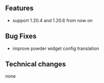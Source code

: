 ## Features
- support 1.20.4 and 1.20.6 from now on

## Bug Fixes
- improve powder widget config translation

## Technical changes
none
